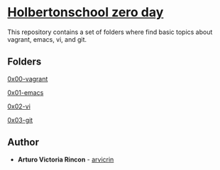 # [Holbertonschool zero day](https://github.com/arvicrin/holbertonschool-zero_day)

This repository contains a set of folders where find basic topics about vagrant, emacs, vi, and git.

## Folders

[0x00-vagrant](https://github.com/arvicrin/holbertonschool-zero_day/tree/master/0x00-vagrant "0x00-vagrant")

[0x01-emacs](https://github.com/arvicrin/holbertonschool-zero_day/tree/master/0x01-emacs "0x01-emacs")

[0x02-vi](https://github.com/arvicrin/holbertonschool-zero_day/tree/master/0x02-vi "0x02-vi")

[0x03-git](https://github.com/arvicrin/holbertonschool-zero_day/tree/master/0x03-git "0x03-git")

## Author
* **Arturo Victoria Rincon** - [arvicrin](https://github.com/arvicrin)
